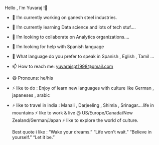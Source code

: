  Hello , I'm Yuvaraj !👋
- 🔭 I’m currently working on ganesh steel industries.
- 🌱 I’m currently learning  Data science and lots of tech stuf....
- 👯 I’m looking to collaborate on Analytics organizations....
- 🤔 I’m looking for help with Spanish language 
- 💬 What language do you prefer to speak in Spanish , Eglish , Tamil ...
- 📫 How to reach me: yuvarajspt1998@gmail.com 
- 😄 Pronouns: he/his
- ⚡ like to do  : Enjoy of learn new languages with culture like German , japaneses , arabic 
- ⚡ like to travel in india : Manali , Darjeeling , Shimla , Srinagar....life in mountains 
  ⚡ like to work & live @ US/Europe/Canada/New Zealand/German/Japan 
  ⚡ like to explore the world of culture.
  
  Best quote i like  :  “Wake your dreams.” “Life won't wait.” “Believe in yourself.” “Let it be.”
  
  
